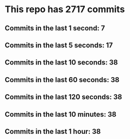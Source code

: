 # This repo has 2717 commits

## Commits in the last 1 second: 7
## Commits in the last 5 seconds: 17
## Commits in the last 10 seconds: 38
## Commits in the last 60 seconds: 38
## Commits in the last 120 seconds: 38
## Commits in the last 10 minutes: 38
## Commits in the last 1 hour: 38
